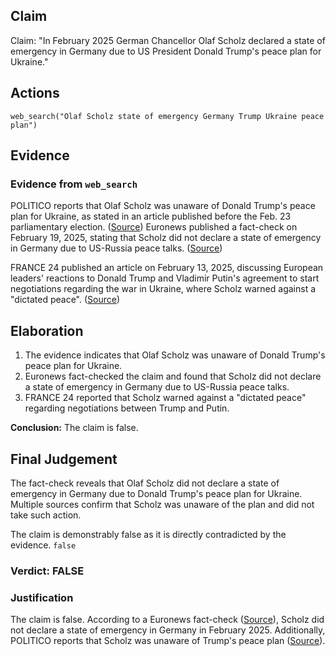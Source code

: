 ## Claim
Claim: "In February 2025 German Chancellor Olaf Scholz declared a state of emergency in Germany due to US President Donald Trump's peace plan for Ukraine."

## Actions
```
web_search("Olaf Scholz state of emergency Germany Trump Ukraine peace plan")
```

## Evidence
### Evidence from `web_search`
POLITICO reports that Olaf Scholz was unaware of Donald Trump's peace plan for Ukraine, as stated in an article published before the Feb. 23 parliamentary election. ([Source](https://www.politico.eu/article/olaf-scholz-germany-donald-trump-war-in-ukraine-peace-plan/)) Euronews published a fact-check on February 19, 2025, stating that Scholz did not declare a state of emergency in Germany due to US-Russia peace talks. ([Source](https://www.euronews.com/my-europe/2025/02/19/fact-check-scholz-did-not-call-for-german-state-of-emergency-over-russia-us-peace-talks))

FRANCE 24 published an article on February 13, 2025, discussing European leaders' reactions to Donald Trump and Vladimir Putin's agreement to start negotiations regarding the war in Ukraine, where Scholz warned against a "dictated peace". ([Source](https://www.france24.com/en/europe/20250213-ukraine-europe-must-be-involved-peace-talks-say-nato-european-members-russia-trump-rutte))


## Elaboration
1.  The evidence indicates that Olaf Scholz was unaware of Donald Trump's peace plan for Ukraine.
2.  Euronews fact-checked the claim and found that Scholz did not declare a state of emergency in Germany due to US-Russia peace talks.
3.  FRANCE 24 reported that Scholz warned against a "dictated peace" regarding negotiations between Trump and Putin.

**Conclusion:** The claim is false.


## Final Judgement
The fact-check reveals that Olaf Scholz did not declare a state of emergency in Germany due to Donald Trump's peace plan for Ukraine. Multiple sources confirm that Scholz was unaware of the plan and did not take such action.

The claim is demonstrably false as it is directly contradicted by the evidence. `false`


### Verdict: FALSE

### Justification
The claim is false. According to a Euronews fact-check ([Source](https://www.euronews.com/my-europe/2025/02/19/fact-check-scholz-did-not-call-for-german-state-of-emergency-over-russia-us-peace-talks)), Scholz did not declare a state of emergency in Germany in February 2025. Additionally, POLITICO reports that Scholz was unaware of Trump's peace plan ([Source](https://www.politico.eu/article/olaf-scholz-germany-donald-trump-war-in-ukraine-peace-plan/)).
